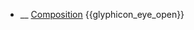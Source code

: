 * __ [Composition]({{baseUrl}}/uml/classDiagrams/composition) <trigger for="pop:classDiagrams-composition-preview">{{glyphicon_eye_open}}</trigger>

<popover id="pop:classDiagrams-composition-preview" title="{{glyphicon_eye_open}} Composition" placement="right">
  <div slot="content">
    <include src=".\preview.md" />
  </div>
</popover>
